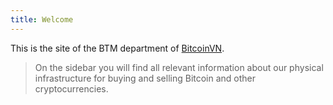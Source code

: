 ```yaml
---
title: Welcome
---
```


This is the site of the BTM department of [BitcoinVN](https://bitcoinvn.io/en).

> On the sidebar you will find all relevant information about our physical infrastructure for buying and selling Bitcoin
and other cryptocurrencies.